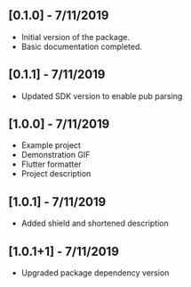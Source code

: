 ## [0.1.0] - 7/11/2019

* Initial version of the package.
* Basic documentation completed.

## [0.1.1] - 7/11/2019

* Updated SDK version to enable pub parsing

## [1.0.0] - 7/11/2019

* Example project
* Demonstration GIF
* Flutter formatter
* Project description

## [1.0.1] - 7/11/2019

* Added shield and shortened description

## [1.0.1+1] - 7/11/2019

* Upgraded package dependency version